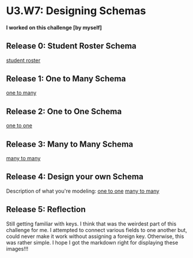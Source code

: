 # U3.W7: Designing Schemas


#### I worked on this challenge [by myself]


## Release 0: Student Roster Schema
[student roster](http://i.imgur.com/vqqsL7Y)


## Release 1: One to Many Schema
[one to many](http://i.imgur.com/ihk5naS)


## Release 2: One to One Schema
[one to one](http://i.imgur.com/AoA3Gkk)


## Release 3: Many to Many Schema
[many to many](http://i.imgur.com/Loh6Saq)


## Release 4: Design your own Schema
Description of what you're modeling: 
[one to one](http://i.imgur.com/QLVkzhF)
[many to many](http://i.imgur.com/lp1lDTh)

## Release 5: Reflection

Still getting familiar with keys. I think that was the weirdest part of this challenge for me. 
I attempted to connect various fields to one another but, could never make it work without 
assigning a foreign key. Otherwise, this was rather simple. I hope I got the markdown right 
for displaying these images!!! 